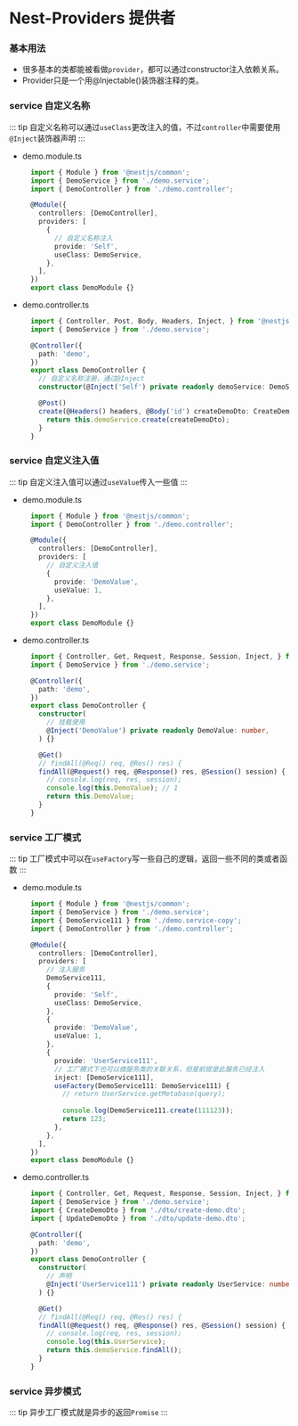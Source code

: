 # Nest-Providers 提供者

### 基本用法
  - 很多基本的类都能被看做`provider`，都可以通过constructor注入依赖关系。
  - Provider只是一个用@Injectable()装饰器注释的类。

### service 自定义名称
::: tip
  自定义名称可以通过`useClass`更改注入的值，不过`controller`中需要使用`@Inject`装饰器声明
:::
  - demo.module.ts
    ```ts
      import { Module } from '@nestjs/common';
      import { DemoService } from './demo.service';
      import { DemoController } from './demo.controller';

      @Module({
        controllers: [DemoController],
        providers: [
          {
            // 自定义名称注入
            provide: 'Self',
            useClass: DemoService,
          },
        ],
      })
      export class DemoModule {}
    ```
  - demo.controller.ts
    ```ts
      import { Controller, Post, Body, Headers, Inject, } from '@nestjs/common';
      import { DemoService } from './demo.service';

      @Controller({
        path: 'demo',
      })
      export class DemoController {
        // 自定义名称注册，通过@Inject
        constructor(@Inject('Self') private readonly demoService: DemoService) {}

        @Post()
        create(@Headers() headers, @Body('id') createDemoDto: CreateDemoDto) {
          return this.demoService.create(createDemoDto);
        }
      }

    ```

### service 自定义注入值
::: tip
  自定义注入值可以通过`useValue`传入一些值
:::
  - demo.module.ts
    ```ts
      import { Module } from '@nestjs/common';
      import { DemoController } from './demo.controller';

      @Module({
        controllers: [DemoController],
        providers: [
          // 自定义注入值
          {
            provide: 'DemoValue',
            useValue: 1,
          },
        ],
      })
      export class DemoModule {}
    ```
    
  - demo.controller.ts
    ```ts
      import { Controller, Get, Request, Response, Session, Inject, } from '@nestjs/common';
      import { DemoService } from './demo.service';

      @Controller({
        path: 'demo',
      })
      export class DemoController {
        constructor(
          // 挂载使用
          @Inject('DemoValue') private readonly DemoValue: number,
        ) {}

        @Get()
        // findAll(@Req() req, @Res() res) {
        findAll(@Request() req, @Response() res, @Session() session) {
          // console.log(req, res, session);
          console.log(this.DemoValue); // 1
          return this.DemoValue;
        }
      }

    ```

### service 工厂模式
::: tip
  工厂模式中可以在`useFactory`写一些自己的逻辑，返回一些不同的类或者函数
:::
  - demo.module.ts
    ```ts
      import { Module } from '@nestjs/common';
      import { DemoService } from './demo.service';
      import { DemoService111 } from './demo.service-copy';
      import { DemoController } from './demo.controller';

      @Module({
        controllers: [DemoController],
        providers: [
          // 注入服务
          DemoService111,
          {
            provide: 'Self',
            useClass: DemoService,
          },
          {
            provide: 'DemoValue',
            useValue: 1,
          },
          {
            provide: 'UserService111',
            // 工厂模式下也可以做服务类的关联关系，但是前提是此服务已经注入
            inject: [DemoService111],
            useFactory(DemoService111: DemoService111) {
              // return UserService.getMetabase(query);
              
              console.log(DemoService111.create(111123));
              return 123;
            },
          },
        ],
      })
      export class DemoModule {}
    ```

  - demo.controller.ts
    ```ts
      import { Controller, Get, Request, Response, Session, Inject, } from '@nestjs/common';
      import { DemoService } from './demo.service';
      import { CreateDemoDto } from './dto/create-demo.dto';
      import { UpdateDemoDto } from './dto/update-demo.dto';

      @Controller({
        path: 'demo',
      })
      export class DemoController {
        constructor(
          // 声明
          @Inject('UserService111') private readonly UserService: number,
        ) {}

        @Get()
        // findAll(@Req() req, @Res() res) {
        findAll(@Request() req, @Response() res, @Session() session) {
          // console.log(req, res, session);
          console.log(this.UserService);
          return this.demoService.findAll();
        }
      }

    ```

### service 异步模式
::: tip
  异步工厂模式就是异步的返回`Promise`
:::
